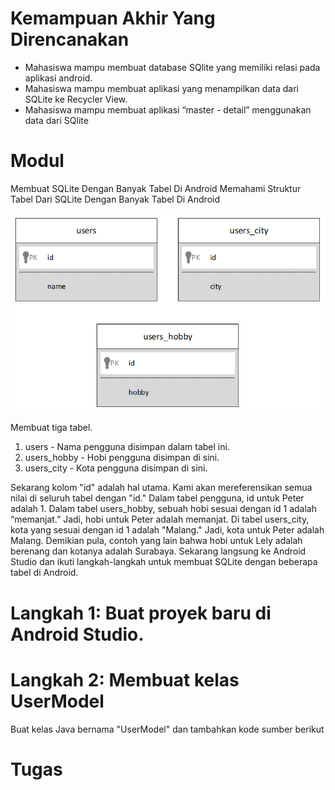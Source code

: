 # Kemampuan Akhir Yang Direncanakan

- Mahasiswa mampu membuat database SQlite yang memiliki relasi pada aplikasi android.
- Mahasiswa mampu membuat aplikasi yang menampilkan data dari SQLite ke Recycler View.
- Mahasiswa mampu membuat aplikasi “master - detail” menggunakan data dari SQlite

# Modul

Membuat SQLite Dengan Banyak Tabel Di Android
Memahami Struktur Tabel Dari SQLite Dengan Banyak Tabel Di Android

![](ImageChapter9/Capture.PNG)

Membuat tiga tabel.
1.	users - Nama pengguna disimpan dalam tabel ini.
2.	users_hobby - Hobi pengguna disimpan di sini.
3.	users_city - Kota pengguna disimpan di sini.

Sekarang kolom "id" adalah hal utama. Kami akan mereferensikan semua nilai di seluruh tabel dengan "id."
Dalam tabel pengguna, id untuk Peter adalah 1. Dalam tabel users_hobby, sebuah hobi sesuai dengan id 1 adalah “memanjat.” Jadi, hobi untuk Peter adalah memanjat.
Di tabel users_city, kota yang sesuai dengan id 1 adalah "Malang." Jadi, kota untuk Peter adalah Malang.
Demikian pula, contoh yang lain bahwa hobi untuk Lely adalah berenang dan kotanya adalah Surabaya.
Sekarang langsung ke Android Studio dan ikuti langkah-langkah untuk membuat SQLite dengan beberapa tabel di Android.

# Langkah 1: Buat proyek baru di Android Studio.
# Langkah 2: Membuat kelas UserModel
Buat kelas Java bernama "UserModel" dan tambahkan kode sumber berikut

# Tugas
